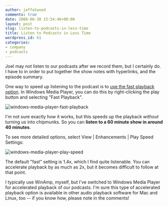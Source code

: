 ```yaml
---
author: jeffatwood
comments: true
date: 2008-06-30 15:54:46+00:00
layout: post
slug: listen-to-podcasts-in-less-time
title: Listen to Podcasts in Less Time
wordpress_id: 61
categories:
- company
- podcasts
---
```



Joel may not listen to our podcasts after we record them, but I certainly do. I have to in order to put together the show notes with hyperlinks, and the episode summary.



One way to speed up listening to the podcast is to [use the fast playback option](http://www.microsoft.com/windows/windowsmedia/knowledgecenter/howto/PlayFaster_how_to.aspx). In Windows Media Player, you can do this by right-clicking the play button and selecting "Fast Playback".



![windows-media-player-fast-playback](http://blog.stackoverflow.com/wp-content/uploads/windows-media-player-fast-playback.png)



I'm not sure exactly how it works, but this speeds up the playback _without_ turning us into chipmunks. So you can **listen to a 60 minute show in around 40 minutes**.



To see more detailed options, select View | Enhancements | Play Speed Settings:



![windows-media-player-play-speed](http://blog.stackoverflow.com/wp-content/uploads/windows-media-player-play-speed.png)



The default "fast" setting is 1.4x, which I find quite listenable. You can accelerate playback by as much as 2x, but it becomes difficult to follow at that point.



I typically use WinAmp, myself, but I've switched to Windows Media Player for accelerated playback of our podcasts. I'm sure this type of accelerated playback option is available in other audio playback software for Mac and Linux, too -- if you know how, please note in the comments!

